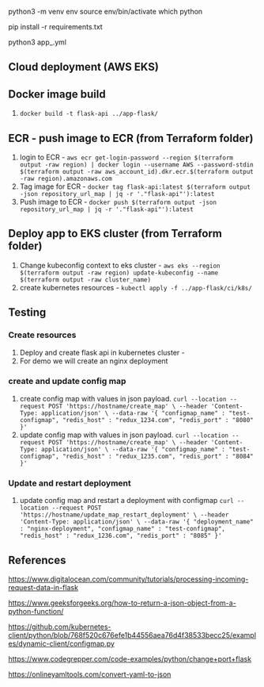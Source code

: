 python3 -m venv env
source env/bin/activate
which python

pip install -r requirements.txt

python3 app_<env>.yml




## Cloud deployment (AWS EKS)

## Docker image build
1. `docker build -t flask-api ../app-flask/`

## ECR - push image to ECR (from Terraform folder)
1. login to ECR - `aws ecr get-login-password --region $(terraform output -raw region) | docker login --username AWS --password-stdin $(terraform output -raw aws_account_id).dkr.ecr.$(terraform output -raw region).amazonaws.com`
2. Tag image for ECR - `docker tag flask-api:latest $(terraform output -json repository_url_map | jq -r '."flask-api"'):latest`
3. Push image to ECR - `docker push $(terraform output -json repository_url_map | jq -r '."flask-api"'):latest`

## Deploy app to EKS cluster (from Terraform folder)
1. Change kubeconfig context to eks cluster - `aws eks --region $(terraform output -raw region) update-kubeconfig --name $(terraform output -raw cluster_name)`
2. create kubernetes resources - `kubectl apply -f ../app-flask/ci/k8s/`


## Testing

### Create resources
1. Deploy and create flask api in kubernetes cluster - 
2. For demo we will create an nginx deployment 

### create and update config map
1. create config map with values in json payload.
        ```
        curl --location --request POST 'https://hostname/create_map' \
        --header 'Content-Type: application/json' \
        --data-raw '{
            "configmap_name" : "test-configmap",
            "redis_host" : "redux_1234.com",
            "redis_port" : "8080"
        }'
       ```
2. update config map with values in json payload.
        ```
        curl --location --request POST 'https://hostname/create_map' \
        --header 'Content-Type: application/json' \
        --data-raw '{
            "configmap_name" : "test-configmap",
            "redis_host" : "redux_1235.com",
            "redis_port" : "8084"
        }'
       ```

### Update and restart deployment
1. update config map and restart a deployment with configmap
        ```
        curl --location --request POST 'https://hostname/update_map_restart_deployment' \
        --header 'Content-Type: application/json' \
        --data-raw '{
            "deployment_name" : "nginx-deployment",
            "configmap_name" : "test-configmap",
            "redis_host" : "redux_1236.com",
            "redis_port" : "8085"
        }'
       ```


## References
https://www.digitalocean.com/community/tutorials/processing-incoming-request-data-in-flask

https://www.geeksforgeeks.org/how-to-return-a-json-object-from-a-python-function/

https://github.com/kubernetes-client/python/blob/768f520c676efe1b44556aea76d4f38533becc25/examples/dynamic-client/configmap.py


https://www.codegrepper.com/code-examples/python/change+port+flask

https://onlineyamltools.com/convert-yaml-to-json